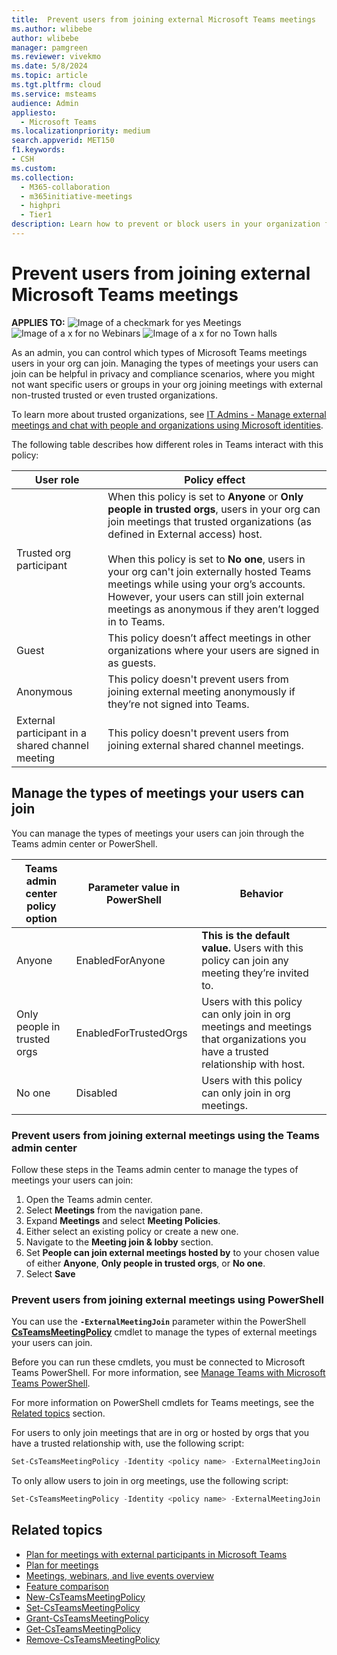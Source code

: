 ```yaml
---
title:  Prevent users from joining external Microsoft Teams meetings
ms.author: wlibebe
author: wlibebe
manager: pamgreen
ms.reviewer: vivekmo
ms.date: 5/8/2024
ms.topic: article
ms.tgt.pltfrm: cloud
ms.service: msteams
audience: Admin
appliesto: 
  - Microsoft Teams
ms.localizationpriority: medium
search.appverid: MET150
f1.keywords:
- CSH
ms.custom: 
ms.collection: 
  - M365-collaboration
  - m365initiative-meetings
  - highpri
  - Tier1
description: Learn how to prevent or block users in your organization from joining external meetings for IT Admins in Microsoft Teams. 
---
```


# Prevent users from joining external Microsoft Teams meetings

**APPLIES TO:** ![Image of a checkmark for yes](/office/media/icons/success-teams.png)  Meetings ![Image of a x for no](/office/media/icons/cancel-teams.png) Webinars ![Image of a x for no](/office/media/icons/cancel-teams.png) Town halls

As an admin, you can control which types of Microsoft Teams meetings users in your org can join. Managing the types of meetings your users can join can be helpful in privacy and compliance scenarios, where you might not want specific users or groups in your org joining meetings with external non-trusted trusted or even trusted organizations.

To learn more about trusted organizations, see [IT Admins - Manage external meetings and chat with people and organizations using Microsoft identities](trusted-organizations-external-meetings-chat.md).

The following table describes how different roles in Teams interact with this policy:

|User role| Policy effect|
|---------|---------------|
|Trusted org participant| When this policy is set to **Anyone** or **Only people in trusted orgs**, users in your org can join meetings that trusted organizations (as defined in External access) host. <br><br> When this policy is set to **No one**, users in your org can't join externally hosted Teams meetings while using your org’s accounts. However, your users can still join external meetings as anonymous if they aren’t logged in to Teams. |
|Guest| This policy doesn’t affect meetings in other organizations where your users are signed in as guests.|
|Anonymous| This policy doesn't prevent users from joining external meeting anonymously if they’re not signed into Teams.|
|External participant in a shared channel meeting| This policy doesn't prevent users from joining external shared channel meetings.|

## Manage the types of meetings your users can join

You can manage the types of meetings your users can join through the Teams admin center or PowerShell.

|Teams admin center policy option|Parameter value in PowerShell| Behavior|
|---------|---------|---------------|
|Anyone|EnabledForAnyone| **This is the default value.** Users with this policy can join any meeting they’re invited to. |
|Only people in trusted orgs|EnabledForTrustedOrgs| Users with this policy can only join in org meetings and meetings that organizations you have a trusted relationship with host.|
|No one|Disabled| Users with this policy can only join in org meetings.|

### Prevent users from joining external meetings using the Teams admin center

Follow these steps in the Teams admin center to manage the types of meetings your users can join:

1. Open the Teams admin center.
2. Select **Meetings** from the navigation pane.
3. Expand **Meetings** and select **Meeting Policies**.
4. Either select an existing policy or create a new one.
5. Navigate to the **Meeting join & lobby** section.
6. Set **People can join external meetings hosted by** to your chosen value of either **Anyone**, **Only people in trusted orgs**, or **No one**.
7. Select **Save**

### Prevent users from joining external meetings using PowerShell

You can use the **`-ExternalMeetingJoin`** parameter within the PowerShell [**CsTeamsMeetingPolicy**](/powershell/module/teams/set-csteamsmeetingpolicy) cmdlet to manage the types of external meetings your users can join.

Before you can run these cmdlets, you must be connected to Microsoft Teams PowerShell. For more information, see [Manage Teams with Microsoft Teams PowerShell](/microsoftteams/teams-powershell-managing-teams).

For more information on PowerShell cmdlets for Teams meetings, see the [Related topics](#related-topics) section.

For users to only join meetings that are in org or hosted by orgs that you have a trusted relationship with, use the following script:

```powershell
Set-CsTeamsMeetingPolicy -Identity <policy name> -ExternalMeetingJoin  EnabledForTrustedOrgs
```

To only allow users to join in org meetings, use the following script:

```powershell
Set-CsTeamsMeetingPolicy -Identity <policy name> -ExternalMeetingJoin  Disabled
```

## Related topics

- [Plan for meetings with external participants in Microsoft Teams](plan-meetings-external-participants.md)
- [Plan for meetings](plan-meetings.md)
- [Meetings, webinars, and live events overview](quick-start-meetings-live-events.md)
- [Feature comparison](meeting-webinar-town-hall-feature-comparison.md)
- [New-CsTeamsMeetingPolicy](/powershell/module/teams/new-csteamsmeetingpolicy)
- [Set-CsTeamsMeetingPolicy](/powershell/module/teams/set-csteamsmeetingpolicy)
- [Grant-CsTeamsMeetingPolicy](/powershell/module/teams/grant-csteamsmeetingpolicy)
- [Get-CsTeamsMeetingPolicy](/powershell/module/teams/get-csteamsmeetingpolicy)
- [Remove-CsTeamsMeetingPolicy](/powershell/module/teams/remove-csteamsmeetingpolicy)
